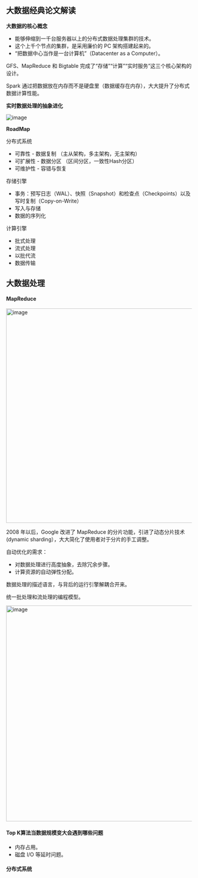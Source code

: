 ## 大数据经典论文解读

**大数据的核心概念**
- 能够伸缩到一千台服务器以上的分布式数据处理集群的技术。
- 这个上千个节点的集群，是采用廉价的 PC 架构搭建起来的。
- “把数据中心当作是一台计算机”（Datacenter as a Computer）。

GFS、MapReduce 和 Bigtable 完成了“存储”“计算”“实时服务”这三个核心架构的设计。

Spark 通过把数据放在内存而不是硬盘里（数据缓存在内存），大大提升了分布式数据计算性能。

**实时数据处理的抽象进化**

![image](https://user-images.githubusercontent.com/46979228/204672310-98595d7e-236b-4684-8b6e-18d3bb864248.png)


**RoadMap**

分布式系统
- 可靠性 - 数据复制 （主从架构，多主架构，无主架构）
- 可扩展性 - 数据分区 （区间分区，一致性Hash分区）
- 可维护性 - 容错与恢复 

存储引擎
- 事务：预写日志（WAL）、快照（Snapshot）和检查点（Checkpoints）以及写时复制（Copy-on-Write）
- 写入与存储
- 数据的序列化

计算引擎
- 批式处理
- 流式处理
- 以批代流
- 数据传输

## 大数据处理

#### MapReduce

<img width="581" alt="image" src="https://user-images.githubusercontent.com/46979228/231879985-7130f5c4-e59e-44b3-8560-8f47a774b455.png">

2008 年以后，Google 改进了 MapReduce 的分片功能，引进了动态分片技术 (dynamic sharding），大大简化了使用者对于分片的手工调整。

自动优化的需求：
- 对数据处理进行高度抽象，去除冗余步骤。
- 计算资源的自动弹性分配。

数据处理的描述语言，与背后的运行引擎解耦合开来。

统一批处理和流处理的编程模型。

<img width="585" alt="image" src="https://user-images.githubusercontent.com/46979228/231882728-a56d5fa6-6979-44fd-9b48-789c31484dda.png">

#### Top K算法当数据规模变大会遇到哪些问题

- 内存占用。
- 磁盘 I/O 等延时问题。

#### 分布式系统
